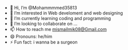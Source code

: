 - 👋 Hi, I’m @Mohammmmed35813
- 👀 I’m interested in Web develoment and web designing 
- 🌱 I’m currently learning coding and programming
- 💞️ I’m looking to collaborate on ...
- 📫 How to reach me mismailmik08@Gmail.com
- 😄 Pronouns: he/him
- ⚡ Fun fact: i wanna be a surgeon 

<!---
Mohammmmed35813/Mohammmmed35813 is a ✨ special ✨ repository because its `README.md` (this file) appears on your GitHub profile.
You can click the Preview link to take a look at your changes.
--->
